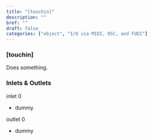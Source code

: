 ```yaml
---
title: "[touchin]"
description: ""
bref: ""
draft: false
categories: ["object", "I/O via MIDI, OSC, and FUDI"]
---
```


### [touchin]

Does something.

### Inlets & Outlets

inlet 0

 - dummy

outlet 0

 - dummy
 
